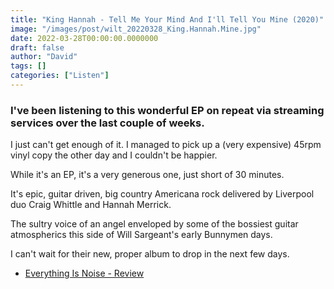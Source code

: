 ```yaml
---
title: "King Hannah - Tell Me Your Mind And I'll Tell You Mine (2020)"
image: "/images/post/wilt_20220328_King.Hannah.Mine.jpg"
date: 2022-03-28T00:00:00.0000000
draft: false
author: "David"
tags: []
categories: ["Listen"]
---
```

### I've been listening to this wonderful EP on repeat via streaming services over the last couple of weeks.

 I just can't get enough of it. I managed to pick up a (very expensive) 45rpm vinyl copy the other day and I couldn't be happier.

 While it's an EP, it's a very generous one, just short of 30 minutes.

 It's epic, guitar driven, big country Americana rock delivered by Liverpool duo Craig Whittle and Hannah Merrick.

 The sultry voice of an angel enveloped by some of the bossiest guitar atmospherics this side of Will Sargeant's early Bunnymen days.

 I can't wait for their new, proper album to drop in the next few days.

-  [Everything Is Noise - Review](https://everythingisnoise.net/reviews/king-hannah-tell-me-your-mind-and-ill-tell-you-mine/)